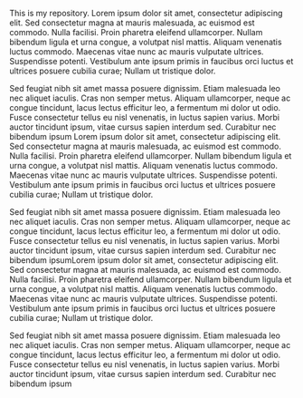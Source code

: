 This is my repository. Lorem ipsum dolor sit amet, consectetur adipiscing elit. Sed consectetur magna at mauris malesuada, ac euismod est commodo. Nulla facilisi. Proin pharetra eleifend ullamcorper. Nullam bibendum ligula et urna congue, a volutpat nisl mattis. Aliquam venenatis luctus commodo. Maecenas vitae nunc ac mauris vulputate ultrices. Suspendisse potenti. Vestibulum ante ipsum primis in faucibus orci luctus et ultrices posuere cubilia curae; Nullam ut tristique dolor.

Sed feugiat nibh sit amet massa posuere dignissim. Etiam malesuada leo nec aliquet iaculis. Cras non semper metus. Aliquam ullamcorper, neque ac congue tincidunt, lacus lectus efficitur leo, a fermentum mi dolor ut odio. Fusce consectetur tellus eu nisl venenatis, in luctus sapien varius. Morbi auctor tincidunt ipsum, vitae cursus sapien interdum sed. Curabitur nec bibendum ipsum Lorem ipsum dolor sit amet, consectetur adipiscing elit. Sed consectetur magna at mauris malesuada, ac euismod est commodo. Nulla facilisi. Proin pharetra eleifend ullamcorper. Nullam bibendum ligula et urna congue, a volutpat nisl mattis. Aliquam venenatis luctus commodo. Maecenas vitae nunc ac mauris vulputate ultrices. Suspendisse potenti. Vestibulum ante ipsum primis in faucibus orci luctus et ultrices posuere cubilia curae; Nullam ut tristique dolor.

Sed feugiat nibh sit amet massa posuere dignissim. Etiam malesuada leo nec aliquet iaculis. Cras non semper metus. Aliquam ullamcorper, neque ac congue tincidunt, lacus lectus efficitur leo, a fermentum mi dolor ut odio. Fusce consectetur tellus eu nisl venenatis, in luctus sapien varius. Morbi auctor tincidunt ipsum, vitae cursus sapien interdum sed. Curabitur nec bibendum ipsumLorem ipsum dolor sit amet, consectetur adipiscing elit. Sed consectetur magna at mauris malesuada, ac euismod est commodo. Nulla facilisi. Proin pharetra eleifend ullamcorper. Nullam bibendum ligula et urna congue, a volutpat nisl mattis. Aliquam venenatis luctus commodo. Maecenas vitae nunc ac mauris vulputate ultrices. Suspendisse potenti. Vestibulum ante ipsum primis in faucibus orci luctus et ultrices posuere cubilia curae; Nullam ut tristique dolor.

Sed feugiat nibh sit amet massa posuere dignissim. Etiam malesuada leo nec aliquet iaculis. Cras non semper metus. Aliquam ullamcorper, neque ac congue tincidunt, lacus lectus efficitur leo, a fermentum mi dolor ut odio. Fusce consectetur tellus eu nisl venenatis, in luctus sapien varius. Morbi auctor tincidunt ipsum, vitae cursus sapien interdum sed. Curabitur nec bibendum ipsum
